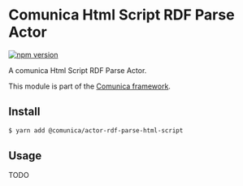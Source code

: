 # Comunica Html Script RDF Parse Actor

[![npm version](https://badge.fury.io/js/%40comunica%2Factor-rdf-parse-html-script.svg)](https://www.npmjs.com/package/@comunica/actor-rdf-parse-html-script)

A comunica Html Script RDF Parse Actor.

This module is part of the [Comunica framework](https://github.com/comunica/comunica).

## Install

```bash
$ yarn add @comunica/actor-rdf-parse-html-script
```

## Usage

TODO

